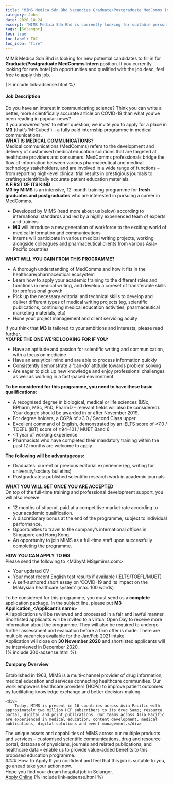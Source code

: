 ```yaml
---
title: "MIMS Medica Sdn Bhd Vacancies Graduate/Postgraduate MedComms Intern" 
category: Jobs 
date: 2020-10-24 
excerpt: "MIMS Medica Sdn Bhd is currently looking for suitable person to fill in the Graduate/Postgraduate MedComms Intern which positioned at Selangor" 
tags: [Selangor] 
toc: true 
toc_label: TOC 
toc_icon: "fire" 
--- 
```


<p>MIMS Medica Sdn Bhd is looking for new potential candidates to fill in for <b>Graduate/Postgraduate MedComms Intern</b> position. If you currently looking for new hotel job opportunities and qualified with the job desc, feel free to apply this job.
</p>{% include link-adsense.html %} 
<div><div><h4>Job Description</h4></div><div><div><span><div><div><div>Do you have an interest in communicating science? Think you can write a better, more scientifically accurate article on COVID-19 than what you&#8217;ve been reading in popular news?</div><div>If you answered &#8216;yes&#8217; to either question, we invite you to apply for a place in <strong>M3</strong> (that&#8217;s &#8216;M-Cubed&#8217;) &#8211; a fully paid internship programme in medical communications.</div><strong>WHAT IS MEDICAL COMMUNICATIONS?</strong><div>Medical communications (MedComms) refers to the development and delivery of customised medical education solutions that are targeted at healthcare providers and consumers. MedComms professionals bridge the flow of information between various pharmaceutical and medical technology stakeholders, and are involved in a wide range of functions &#8211; from reporting high-level clinical trial results in prestigious journals to crafting scientifically accurate patient education materials.</div><div><strong>A FIRST OF ITS KIND</strong></div><div><strong>M3 by MIMS</strong> is an intensive, 12-month training programme for <strong>fresh graduates and postgraduates</strong> who are interested in pursuing a career in MedComms.</div><ul><li>Developed by MIMS (read more about us below) according to international standards and led by a highly experienced team of experts and trainers</li><li><strong>M3</strong> will introduce a new generation of workforce to the exciting world of medical information and communications</li><li>Interns will participate in various medical writing projects, working alongside colleagues and pharmaceutical clients from various Asia-Pacific countries</li></ul><div><strong>WHAT WILL YOU GAIN FROM THIS PROGRAMME?</strong></div><ul><li>A thorough understanding of MedComms and how it fits in the healthcare/pharmaceutical ecosystem</li><li>Learn how to apply your academic training to the different roles and functions in medical writing, and develop a coreset of transferable skills for professional growth</li><li>Pick up the necessary editorial and technical skills to develop and deliver different types of medical writing projects (eg, scientific publications, continuing medical education activities, pharmaceutical marketing materials, etc)</li><li>Hone your project management and client servicing acuity</li></ul><div>If you think that <strong>M3</strong> is tailored to your ambitions and interests, please read further.</div><div><strong>YOU&#8217;RE THE ONE WE&#8217;RE LOOKING FOR IF YOU:</strong></div><ul><li>Have an aptitude and passion for scientific writing and communication, with a focus on medicine</li><li>Have an analytical mind and are able to process information quickly</li><li>Consistently demonstrate a &#8216;can-do&#8217; attitude towards problem solving</li><li>Are eager to pick up new knowledge and enjoy professional challenges as well as working in a fast-paced environment</li></ul><div><strong>To be considered for this programme, you need to have these basic qualifications:</strong></div><ul><li>A recognised degree in biological, medical or life sciences (BSc, BPharm, MSc, PhD, PharmD &#8211; relevant fields will also be considered). Your degree should be awarded in or after November 2019.</li><li>For degree holders, a CGPA of &gt;3.0 / Second Class upper</li><li>Excellent command of English, demonstrated by an IELTS score of &#8805;7.0 / TOEFL (iBT) score of &#8805;94&#8211;101 / MUET Band 6</li><li>&lt;1 year of working experience</li><li>Pharmacists who have completed their mandatory training within the past 12 months are welcome to apply</li></ul><div><strong>The following will be advantageous:</strong></div><ul><li>Graduates: current or previous editorial experience (eg, writing for university/society bulletins)</li><li>Postgraduates: published scientific research work in academic journals</li></ul><div><strong>WHAT YOU WILL GET ONCE YOU ARE ACCEPTED</strong></div><div>On top of the full-time training and professional development support, you will also receive:</div><ul><li>12 months of stipend, paid at a competitive market rate according to your academic qualification.</li><li>A discretionary bonus at the end of the programme, subject to individual performance.</li><li>Opportunities to travel to the company&#8217;s international offices in Singapore and Hong Kong.</li><li>An opportunity to join MIMS as a full-time staff upon successfully completing the programme.</li></ul><div><strong>HOW YOU CAN APPLY TO M3</strong></div><div>Please send the following to &lt;M3byMIMS@mims.com&gt;</div><ul><li>Your updated CV</li><li>Your most recent English test results if available (IELTS/TOEFL/MUET)</li><li>A self-authored short essay on &#8216;COVID-19 and its impact on the Malaysian healthcare system&#8217; (max. 100 words)</li></ul><div>To be considered for this programme, you must send us a<strong> complete</strong> application package. In the subject line, please put <strong>M3 Application_&lt;Applicant&#8217;s name&gt;</strong></div><div>All applications will be reviewed and processed in a fair and lawful manner.</div><div>Shortlisted applicants will be invited to a virtual Open Day to receive more information about the programme. They will also be required to undergo further assessment and evaluation before a firm offer is made. There are multiple vacancies available for the Jan/Feb 2021 intake.</div><div>Application will close on <strong>30 November 2020</strong> and shortlisted applicants will be interviewed in December 2020.</div></div></div></span></div></div></div> 
{% include 300-adsense.html %} 
<div><div><h4>Company Overview</h4></div><div><div><span><div><div>
	Established in 1963, MIMS is a multi-channel provider of drug information, medical education and services connecting healthcare communities. Our work empowers healthcare providers (HCPs) to improve patient outcomes by facilitating knowledge exchange and better decision-making.
	
	<div>
		Today, MIMS is present in 16 countries across Asia Pacific with approximately two million HCP subscribers to its drug &amp; resource portal, digital and print publications. Our teams across Asia Pacific are experienced in medical education, content development, medical publications, digital solutions and event management.</div>
<div>
		The unique assets and capabilities of MIMS across our multiple products and services &#8211; customised scientific communications, drug and resource portal, database of physicians, journals and related publications, and healthcare data &#8211; enable us to provide value-added benefits to this proposed education programme.</div>
</div></div></span></div></div></div> 
#### How To Apply 
If you confident and feel that this job is suitable to you, go ahead take your action now. <br/> 
Hope you find your dream hospital job in Selangor. <br/> 
<a href="https://www.jobstreet.com.my/en/job/graduate-postgraduate-medcomms-intern-4410199?jobId=jobstreet-my-job-4410199" class="btn btn--warning" target="_blank" rel="nofollow noopenner">Apply Online</a> 
{% include link-adsense.html %} 